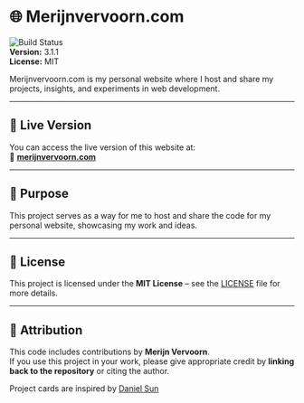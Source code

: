 # 🌐 Merijnvervoorn.com

![Build Status](https://img.shields.io/badge/build-passing-brightgreen)  
**Version:** 3.1.1  
**License:** MIT  

Merijnvervoorn.com is my personal website where I host and share my projects, insights, and experiments in web development.

---

## 🚀 Live Version

You can access the live version of this website at:  
🔗 [**merijnvervoorn.com**](https://merijnvervoorn.com)

---

## 🎯 Purpose

This project serves as a way for me to host and share the code for my personal website, showcasing my work and ideas.

---

## 📜 License

This project is licensed under the **MIT License** – see the [LICENSE](LICENSE) file for more details.

---

## 🙌 Attribution

This code includes contributions by **Merijn Vervoorn**.  
If you use this project in your work, please give appropriate credit by **linking back to the repository** or citing the author.

Project cards are inspired by [Daniel Sun](https://danielsun.space)
